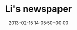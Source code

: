 ---
title:		"Li's newspaper"
type:		"photos"
mediatype:		"upload"
location:		"Berlin, Germany"
date:		"2013-02-15 14:05:50+00:00"
album:		"people"
filename:		"li-behind-paper.md"
series:		"friends"
cl_public_id:		"people/li-behind-paper"
cl_version:		1497005506
format:		"tiff"
bytes:		6089496
width:		2560
height:		1440
colours:
- "#C4CCE0"
- "#2D1C15"
- "#2C1505"
- "#874812"
- "#714831"
- "#D99D6B"
- "#E5B275"
- "#B9661F"
- "#E9DDD5"
- "#81490B"
- "#988083"
- "#998996"
- "#241C10"
- "#B7A9B4"
- "#BD7121"
- "#3C2306"
- "#FEFDF7"
- "#958C9F"
exposure_mode:		"Auto"
program:		"Aperture-priority AE"
aperture:		"2.2"
focal_length:		"35.0 mm"
iso:		"640"
shutter_speed:		"1/40"
metering:		"Center-weighted average"
flash:		"Off, Did not fire"
white_balance:		"Custom"
colour_temp:		"3600"
has_crop:		"false"
orientation:		"Horizontal (normal)"
camera_model:		"NIKON D7000"
lens_info:		"35mm f/1.8"
artist:		"Matt Finucane"
x_resolution:		"300"
y_resolution:		"300"
---